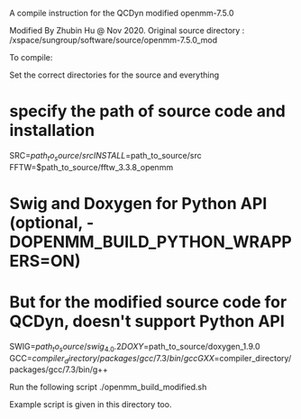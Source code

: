 A compile instruction for the QCDyn modified openmm-7.5.0

Modified By Zhubin Hu @ Nov 2020. 
Original source directory : 
/xspace/sungroup/software/source/openmm-7.5.0_mod

To compile:

Set the correct directories for the source and everything
 
# specify the path of source code and installation
SRC=$path_to_source/src
INSTALL=$path_to_source/src
FFTW=$path_to_source/fftw_3.3.8_openmm

# Swig and Doxygen for Python API (optional, -DOPENMM_BUILD_PYTHON_WRAPPERS=ON)
# But for the modified source code for QCDyn, doesn't support Python API 
SWIG=$path_to_source/swig_4.0.2
DOXY=$path_to_source/doxygen_1.9.0
GCC=$compiler_directory/packages/gcc/7.3/bin/gcc
GXX=$compiler_directory/packages/gcc/7.3/bin/g++

Run the following script 
./openmm_build_modified.sh

Example script is given in this directory too. 


